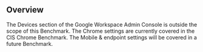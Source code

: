 ## Overview

The Devices section of the Google Workspace Admin Console is outside the scope of this Benchmark. The Chrome settings are currently covered in the CIS Chrome Benchmark. The Mobile & endpoint settings will be covered in a future Benchmark.
